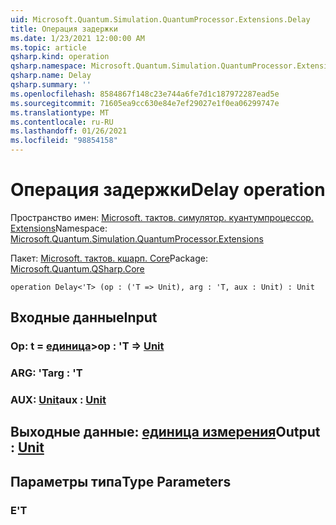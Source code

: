 ```yaml
---
uid: Microsoft.Quantum.Simulation.QuantumProcessor.Extensions.Delay
title: Операция задержки
ms.date: 1/23/2021 12:00:00 AM
ms.topic: article
qsharp.kind: operation
qsharp.namespace: Microsoft.Quantum.Simulation.QuantumProcessor.Extensions
qsharp.name: Delay
qsharp.summary: ''
ms.openlocfilehash: 8584867f148c23e744a6fe7d1c187972287ead5e
ms.sourcegitcommit: 71605ea9cc630e84e7ef29027e1f0ea06299747e
ms.translationtype: MT
ms.contentlocale: ru-RU
ms.lasthandoff: 01/26/2021
ms.locfileid: "98854158"
---
```

# <a name="delay-operation"></a><span data-ttu-id="22efc-102">Операция задержки</span><span class="sxs-lookup"><span data-stu-id="22efc-102">Delay operation</span></span>

<span data-ttu-id="22efc-103">Пространство имен: [Microsoft. тактов. симулятор. куантумпроцессор. Extensions](xref:Microsoft.Quantum.Simulation.QuantumProcessor.Extensions)</span><span class="sxs-lookup"><span data-stu-id="22efc-103">Namespace: [Microsoft.Quantum.Simulation.QuantumProcessor.Extensions](xref:Microsoft.Quantum.Simulation.QuantumProcessor.Extensions)</span></span>

<span data-ttu-id="22efc-104">Пакет: [Microsoft. тактов. кшарп. Core](https://nuget.org/packages/Microsoft.Quantum.QSharp.Core)</span><span class="sxs-lookup"><span data-stu-id="22efc-104">Package: [Microsoft.Quantum.QSharp.Core](https://nuget.org/packages/Microsoft.Quantum.QSharp.Core)</span></span>




```qsharp
operation Delay<'T> (op : ('T => Unit), arg : 'T, aux : Unit) : Unit
```


## <a name="input"></a><span data-ttu-id="22efc-105">Входные данные</span><span class="sxs-lookup"><span data-stu-id="22efc-105">Input</span></span>

### <a name="op--t--unit"></a><span data-ttu-id="22efc-106">Op: t = [единица](xref:microsoft.quantum.lang-ref.unit)></span><span class="sxs-lookup"><span data-stu-id="22efc-106">op : 'T => [Unit](xref:microsoft.quantum.lang-ref.unit)</span></span> 




### <a name="arg--t"></a><span data-ttu-id="22efc-107">ARG: 'T</span><span class="sxs-lookup"><span data-stu-id="22efc-107">arg : 'T</span></span>




### <a name="aux--unit"></a><span data-ttu-id="22efc-108">AUX: [Unit](xref:microsoft.quantum.lang-ref.unit)</span><span class="sxs-lookup"><span data-stu-id="22efc-108">aux : [Unit](xref:microsoft.quantum.lang-ref.unit)</span></span>





## <a name="output--unit"></a><span data-ttu-id="22efc-109">Выходные данные: [единица измерения](xref:microsoft.quantum.lang-ref.unit)</span><span class="sxs-lookup"><span data-stu-id="22efc-109">Output : [Unit](xref:microsoft.quantum.lang-ref.unit)</span></span>



## <a name="type-parameters"></a><span data-ttu-id="22efc-110">Параметры типа</span><span class="sxs-lookup"><span data-stu-id="22efc-110">Type Parameters</span></span>

### <a name="t"></a><span data-ttu-id="22efc-111">Е</span><span class="sxs-lookup"><span data-stu-id="22efc-111">'T</span></span>

